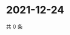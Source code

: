 # 2021-12-24

共 0 条

<!-- BEGIN WEIBO -->
<!-- 最后更新时间 Fri Dec 24 2021 11:11:51 GMT+0800 (China Standard Time) -->

<!-- END WEIBO -->
